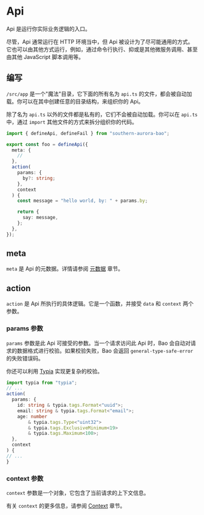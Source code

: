 # Api

Api 是运行你实际业务逻辑的入口。

尽管，Api 通常运行在 HTTP 环境当中，但 Api 被设计为了尽可能通用的方式。它也可以由其他方式运行，例如，通过命令行执行、抑或是其他微服务调用、甚至由其他 JavaScript 脚本调用等。

## 编写

`/src/app` 是一个"魔法"目录，它下面的所有名为 `api.ts` 的文件，都会被自动加载。你可以在其中创建任意的目录结构，来组织你的 Api。

除了名为 `api.ts` 以外的文件都是私有的，它们不会被自动加载。你可以在 `api.ts` 中，通过 `import` 其他文件的方式来拆分组织你的代码。

```ts
import { defineApi, defineFail } from "southern-aurora-bao";

export const foo = defineApi({
  meta: {
    //
  },
  action(
    params: {
      by?: string;
    },
    context
  ) {
    const message = "hello world, by: " + params.by;

    return {
      say: message,
    };
  },
});
```

## meta

`meta` 是 Api 的元数据。详情请参阅 [元数据](/markdown/docs/meta.md) 章节。

## action

`action` 是 Api 所执行的具体逻辑。它是一个函数，并接受 `data` 和 `context` 两个参数。

### params 参数

`params` 参数是此 Api 可接受的参数。当一个请求访问此 Api 时，Bao 会自动对请求的数据格式进行校验。如果校验失败，Bao 会返回 `general-type-safe-error` 的失败错误码。

你还可以利用 [Typia](https://typia.io/docs/validators/tags/) 实现更复杂的校验。

```ts
import typia from "typia";
// ...
action(
  params: {
    id: string & typia.tags.Format<"uuid">;
    email: string & typia.tags.Format<"email">;
    age: number
        & typia.tags.Type<"uint32">
        & typia.tags.ExclusiveMinimum<19>
        & typia.tags.Maximum<100>;
  },
  context
) {
// ...
}
```

### context 参数

`context` 参数是一个对象，它包含了当前请求的上下文信息。

有关 `context` 的更多信息，请参阅 [Context](/markdown/docs/context.md) 章节。
